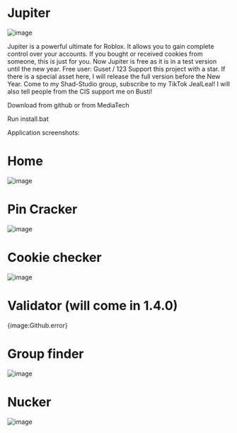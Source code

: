 # Jupiter
![image](https://github.com/user-attachments/assets/7c739472-0ff4-4b27-8189-e2f2a113ae7c)


Jupiter is a powerful ultimate for Roblox. It allows you to gain complete control over your accounts. If you bought or received cookies from someone, this is just for you. Now Jupiter is free as it is in a test version until the new year. Free user:
Guset / 123
Support this project with a star. If there is a special asset here, I will release the full version before the New Year. Come to my Shad-Studio group, subscribe to my TikTok JealLeal! I will also tell people from the CIS support me on Busti!

Download from github or from MediaTech

Run install.bat

Application screenshots:
# Home
![image](https://github.com/user-attachments/assets/6c130b23-08f8-407f-b0b0-12696d51e514)
# Pin Cracker
![image](https://github.com/user-attachments/assets/9ce309bb-3f49-44e0-945a-f95ec5608804)
# Cookie checker
![image](https://github.com/user-attachments/assets/40f229a2-f4af-4364-98f2-7286d36acf11)
# Validator (will come in 1.4.0)
{image:Github.error}
# Group finder 
![image](https://github.com/user-attachments/assets/abe034b6-5cfb-484e-88ea-b947f87ad4b7)
# Nucker
![image](https://github.com/user-attachments/assets/9abfa131-2930-48ec-85a9-8999270e17c3)


